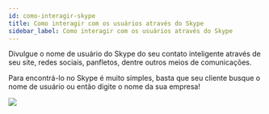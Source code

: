 ```yaml
---
id: como-interagir-skype
title: Como interagir com os usuários através do Skype
sidebar_label: Como interagir com os usuários através do Skype
---
```


Divulgue o nome de usuário do Skype do seu contato inteligente através de seu site, redes sociais, panfletos, dentre outros meios de comunicações.

Para encontrá-lo no Skype é muito simples, basta que seu cliente busque o nome de usuário ou então digite o nome da sua empresa!

![](/img/channels/skype/como-interagir-skype-1.png)


<!-- Rating frame -->
<script type="text/javascript" src="/scripts/rating.js"></script>